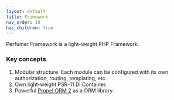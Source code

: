 ```yaml
---
layout: default
title: Framework
nav_order: 10
has_children: true
---
```


Perfumer Framework is a light-weight PHP Framework.

### Key concepts

1. Modular structure. Each module can be configured with its own authorization, routing, templating, etc.
1. Own light-weight PSR-11 DI Container.
1. Powerful [Propel ORM 2](http://propelorm.org/) as a ORM library.